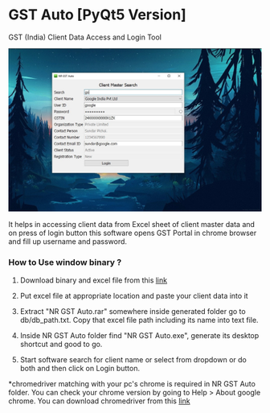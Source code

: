 # GST Auto [PyQt5 Version]
GST (India) Client Data Access and Login Tool

![GST Auto PyQt Ver Look](gst_auto_pyqt5_demo.jpg?raw=true "GST Auto 1.5.0 PyQt")

It helps in accessing client data from Excel sheet of client master data and on press of login button this software opens GST Portal in chrome browser and fill up username and password.

### How to Use window binary ?
1. Download binary and excel file from this [link](https://app.box.com/s/d5tpi5vk4tve3e6ehwqtm2llarsck524)

2. Put excel file at appropriate location and paste your client data into it

3. Extract "NR GST Auto.rar" somewhere inside generated folder go to db/db_path.txt. Copy that excel file path including its name into text file.

4. Inside NR GST Auto folder find "NR GST Auto.exe", generate its desktop shortcut and good to go.

5. Start software search for client name or select from dropdown or do both and then click on Login button.

*chromedriver matching with your pc's chrome is required in NR GST Auto folder. You can check your chrome version by going to Help > About google chrome. You can download chromedriver from this [link](https://chromedriver.chromium.org/downloads)